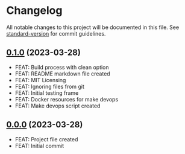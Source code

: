 # Changelog

All notable changes to this project will be documented in this file. See [standard-version](https://github.com/conventional-changelog/standard-version) for commit guidelines.


## [0.1.0](https://github.com/lildutils/ldu-devops/releases/tag/0.1.0) (2023-03-28)

- FEAT: Build process with clean option
- FEAT: README markdown file created
- FEAT: MIT Licensing
- FEAT: Ignoring files from git
- FEAT: Initial testing frame
- FEAT: Docker resources for make devops
- FEAT: Make devops script created

## [0.0.0](https://github.com/lildutils/ldu-devops/releases/tag/0.0.0) (2023-03-28)

- FEAT: Project file created
- FEAT: Initial commit
